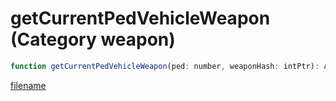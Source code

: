 # getCurrentPedVehicleWeapon (Category weapon)

```js
function getCurrentPedVehicleWeapon(ped: number, weaponHash: intPtr): Array
```

[filename](getCurrentPedVehicleWeapon_m.md ':include')